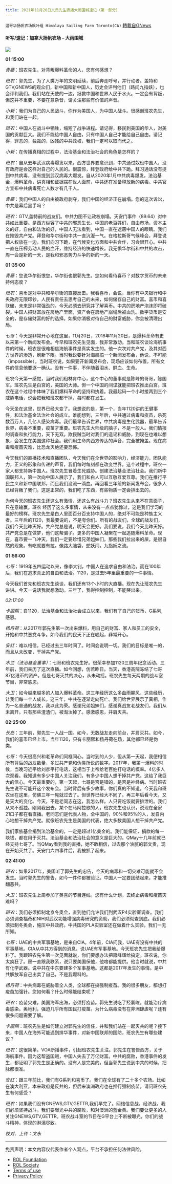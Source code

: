 ```yaml
---
title: 2021年11月20日文贵先生直播大雨围城速记（第一部分）
---
```

`温哥华扬帆农场枫叶组 Himalaya Sailing Farm Toronto(CA)` [轉載自GNews](https://gnews.org/zh-hans/1680798/)

#### 听写/速记：加拿大扬帆农场 – 大雨围城

![](https://assets.gnews.org/wp-content/uploads/2021/11/7ea17ca03821c218da2265f75382d254.jpg)

**01:15:00**

*青藤*：班农先生，对背叛爆料革命的人，您有何感想？

*班农*：郭先生，为了人类万年的文明延续，前后奔走呼号，并行动者。盖特和GTV,GNEWS的观众们，新中国和新中国人，历史会评判他们（路闫九指妖），也会评判我们。我们站在天使的一边，拯救中国和世界人民于水火。一定会有背叛，但这并不重要，不要在意杂音，请关注那些有价值的声音。

*小新*：我们为自己的人民战斗，你作为美国人，为中国人战斗。很感谢班农先生，和我们站在一起。

*班农*：中国人在战斗中牺牲，缩短了战争进程。请记得，移民到美国的华人，对美国的贡献巨大。我们不能给中国人自由，只有中国人自己才能给自己自由。请记得，罪恶的，独裁的，凶残的中共政权，我们一定可以取而代之。

*小新*：在传播真相的过程中，法治基金和法治社会的角色是怎样的？

*班农*：自从去年武汉病毒爆发以来，西方世界要意识到，中共通过奴役中国人，没有政府是会这样对自己的人民的。很震惊，拜登政府给中共下跪。拜习通话没有提到中共病毒，没有提到武汉病毒大爆发。自从2020年1月中共病毒爆发，法治基金，爆料革命，讲真相和证据摆在世人面前，中共还在准备释放新的病毒。中共官方宣布中共病毒死亡人数才有几千人。

*青藤*：我们中国人的自由被政府剥夺，我们中国的经济正在崩塌。您的这次诉讼，中共是幕后黑手吗？

*班农*：GTV,盖特前的战友们。中共力图不让政权崩塌。天安门事件（89.64）对中共如此重要。是西方纵容了中共的邪恶生长。中国的老百姓们，自由市场，资本主义的好，自由和法治的好，中国人无法看到，中国一直在遮蔽中国人的眼睛。我们在摧毁共产党。拜登和华尔街和中共一直沆瀣一气。在格拉斯哥气候峰会，拜登说把人权放在一边，我们向习下跪，在气候变化方面和中共合作，习会很开心。中共一直在压榨劳动人民的血汗，维持经济的快速增长。我无惧华尔街和中共的攻击，周一会是新的一天，是我和邪恶势力斗争的新的一天。

**01:35:00**

*青藤*：您说华尔街恨您，华尔街也恨郭先生。您如何看待喜币？对数字货币的未来持何态度？

*班农*：喜币是对中共和华尔街的直接反击。我看喜币，会说，当你有中央银行和中央政府无限印钞，人民有责任去思考自己的未来，如何储存自己的财富。喜币和喜联储，未来是非常强劲的。今天必须去研究并了解喜币。中共的房地产泡沫即将破裂。中国人把财富放在房地产里面，资产会在房地产崩塌后被血洗。数字货币是安全的，是存储财富的好的选择。如果你消极对待自己的财富威胁，你会被清理出局。

*七哥*：今天是非常开心地在这里，11月20日，2018年11月20日，是爆料革命有史以来第一个新闻发布会。今早和班农先生见面，我非常激动。当和班农谈论海航事件的时候，班农是很难相信海航事件是真实发生的。他一次次对共产党，及其对西方世界的渗透，刷新下限。当时我说要针对海航搞一个新闻发布会，他说，不可能（impossible）。当时班农说，如果要开新闻发布会，现场应该如何布置，所有文件的信息他要逐一确认。没有一件事，不伴随着泪水、鲜血、生命。

班农今天第一感觉，当时我们租林肯中心，这个中心的董事就是陈峰的哥哥，陈国军。班农先生是白宫的，美国的大师。但一个中国的间谍就能把班农推出白宫。班农在这个过程中体味了我们爆料革命的坚持和执着。我最起码一个小时接两到三个威胁电话，说会把我和班农都干掉，每时都在发生。

今天坐在这里，世界已经大变了。我想说的是，第一个，当年1120讲的王健事件，和法治基金法治社会的成立。谁能想到，三年后，中共通过病毒和疫苗，杀死数百万人，几亿人感染病毒。我们最早告诉世界，中共病毒是生化武器，最早告诉世界，病毒不重要，疫苗才重要。班农先生大师级的脑子，不是一般人。我们情报的调查和执行能力，天下无双。欺民贼当时对我们的造谣和威胁，到现在也难以想象，会发生在美国这种社会。我们用生命向西方传达的声音，完全被掩盖。现在病毒和疫苗灾难，比恐龙灭绝还要恐怖。

今天我们的直播技术和直播团队，今天我们在全世界的影响力，经济能力，团队能力，正义的形象和传递的声音，我们每时每刻都在改变世界。这个过程中，班农一家人都支持新中国人。班农先生冒着生死威胁。创建法治基金法治社会。我们新中国联邦人，第一次向中国人展示了，我们和白人可以互敬互爱互尊。我们在推行平民主义和新中国联邦，而且我们没流一滴血。再回看三年前的新闻发布会，很多人已经背叛了我们。这是正常的，我们吃了东西，有些物质一定会排出去的。

为何今天的班农先生还这么有激情，还这么有战斗力？班农先生从来不在意面子，只在意输赢。班农 经历了这么多事情，从来没有一点点犹豫过，这是我们学习的最好的榜样。班农先生是白人里面百分百支持中国人的，绝对不可能是种族主义者。三年后的1120，我最要说的，不是夸你们。所有的战友们，全球的战友们，我们今天比昨天好。共产党总是说，明天会更好。我们要说，我们今天比昨天好。共产党总是在做梦，他们这帮骗子。更多的中国人凝聚在一起追随爆料革命。现在，喜币要一飞冲天，我们一定要珍惜兄弟姐妹们。那些我们拉出来的屎，是很自然的现象。有吃就要有拉。像路大脑袋，蛇妖闫，九指妖之流。

**01:56:00**

*七哥*：1919年五四运动以来，像李大钊，中国人在追求自由和法治。而在100年后，我们在追求真正的自由和法治。1120，是过去5年里最重要的一件事情。

今天我们首先和班农先生谈谈，我们还有13个小时的大直播。现在先让班农先生讲讲。今天一说话我就想激动。三年了，我得控制控制，不能哭出来。

*02:17:00*

*卡丽熙*：自1120，法治基金和法治社会成立以来，我们有了自己的货币，G系列,感恩。

*杨丹荷*：从2017年郭先生第一次出来爆料，用自己的财富、家人和员工的安全，开始和中共恶党斗争。如今我们的民天下正在崛起，非常开心。

*安红*：难以相信，已经过去三年时间了。时间会说明一切。我们的目标是唯一的，而且从未改变，干掉共产党。

*木兰（法治基金董事）*：七哥和班农先生好。很荣幸参加1120三周年纪念活动。三年前，我们亲历了这次直播。如今回想，仿若昨日。当天，香港高院冻结了七哥87亿港币的资产。但是七哥灭共的决心，从未动摇。班农先生每天两期的战斗室节目，非常感恩。

*大卫*：如今越来越多的人加入爆料革命。这三年经历这么多血雨腥风，这些经历，让我们每一个人成长。这三年，中共在逐渐走向死亡。我们给世界展示了真相，作为一名普通的战友，我以此为荣。感谢兄弟姐妹们，感谢真战友老战友们，我们从未离开。只有那些渣渣们，被淘汰掉了。感激感恩，并肩灭共。

**02:25:00**

*长岛*：三年前，郭先生一人战一国。如今，无数战友走向前台，并肩灭共。如今，我们的喜币已经上市。当年1120，只有卡丽熙和杨丹荷在场，其他都已经是伪类。

*七哥*：今天很高兴和老革命们同框同心。当时到的人少，但从第一天起，我便相信所有背后的战友数量，多过共产党和伪类所说的数字。2017年，我第一爆料的时候，当晚习近平给刘彦平打电话，这相当于上帝给老百姓打电话的概率。4亿多人次观看。我知道有多少中国人关注我们，有多少中国人想干掉共产党。这给了我巨大的信心。今天最重要的，第一天起，七哥是否是错的，是否是神经病。当时班农先生说不可能开这个发布会。当时背后有多少故事，你们真的不知道。今天我和班农坐在这里，仿佛三年一晃就过去了。但世界已经大不同了。再三年后看今天，又是天大的变化。今天，不是老同志在这，我怎么样。人只要吃饭就要排泄的。我们从来不孤独。刚刚我出去，某个在马阿拉歌的人，班农先生也认识，说现在全家21口子都在看直播。老同志们是代表人物，全中国的，90%和95%的人，发自内心地想干掉共产党。就像班农先生是美国的代表，绝大多数美国人想干掉共产党。

我们家族基金捐到法治基金的，一定是超过1亿美金的。我们能保证，捐款的每一块钱，都在用于灭共。法治基金和法治社会的意义是巨大的。QMay十几年前就已经支持七哥了。当QMay看到我的直播，她不敢相信，过去那个油腻的郭文贵，现在开始灭共了。天安门六四事件后，我被抓了起来。

**02:41:00**

*班农*：如果2017年，美国听了郭先生的忠告，今天的病毒和一切灾难可能就不会发生。当时郭先生的警告，如今一件件都被验证。中国人一定要团结起来，才能推翻恶共。

*大卫*：班农先生上周参加了英喜的节目连线。您有什么计划，去终止病毒和疫苗灾难吗？

*班农*：我们必须抵制北京冬奥会，直到他们允许我们到武汉P4实验室调查。我们必须调查福奇和NIH对武汉功能增强病毒研究的资助，我们必须彻查到底。我们必须抵制冬奥会，施压中共政府。中共国的PLA实验室还在做着什么实验，我们一无所知。

*七哥*：UAE的中共军事基地，是来自CIA。4年前，CIA问我，UAE有没有中共的军事基地。CIA从中共方得到的消息，说UAE有军事基地。今天班农先生把我给爆料了。我跟班农先生第一次见面就说，你们要想办法把房峰辉给搞定。班农说，你太疯狂了。房一直跟我联系，说只要美国保他，他啥都能提供。他当时就说，中共有化学武器。说中共在中东要建多个军事基地。这都是2017年发生的事情。是中共解放军自己出卖了自己，不是我爆料的。

*杨丹荷*：中共病毒在威胁着全人类，全球都在搞强制疫苗。我的很多朋友，都想打疫苗加强针。您如何看？什么时候能结束呢？

*班农*：疫苗灾难，美国海军出海，必须打疫苗。郭先生说吃了羟氯喹，就能治疗病毒感染。奥地利，强迫几乎所有国民打疫苗。为什么病毒没有在非洲肆虐呢？还有很多问题需要了解。

*卡丽熙*：班农先生是如何建立对郭先生的信任，并和我们站在一起灭共的呢？接下来，中国人在海外可能遇到排华事件，对新中国联邦的国防，班农先生有哪些建议？

*班农*：这很简单。VOA断播事件，引起班农先生关注。郭先生在警告西方，关于海航事件。因为这帮盗国贼，中国人失去了万亿财富。中共的腐败，香港事件的发生，都证明了郭先生是正确的。没有人是完美的，但当郭先生说到中共的时候，把脉都很准。

*安红*：跟三年前比，我们有G系列和喜币了。我们在全球有了二十多个农场。比如在澳大利亚，本来政府是反共的，但后来澳洲政府也在推行强制疫苗。请问班农先生有何感受？

*班农*：如果我们没有GNEWS,GTV,GETTR,我们早完了。网络信息战，经济战，我们必须坚持战斗。我们要曝光中共的腐败，和对澳洲的蓝金黄。我们要让更多的人关注GNEWS,GTV,GETTR。班农战斗室的节目在G平台上不断被曝光，你们的战斗精神，体现的淋漓尽致。

*校对、上传：文永*

* * *

 

免责声明：本文内容仅代表作者个人观点，平台不承担任何法律风险。

- [ROL Foundation](https://rolfoundation.org/)
- [ROL Society](https://rolsociety.org/)
- [Terms of use](https://gnews.org/terms-of-use-3/)
- [Privacy Policy](https://gnews.org/privacy-policy/)
